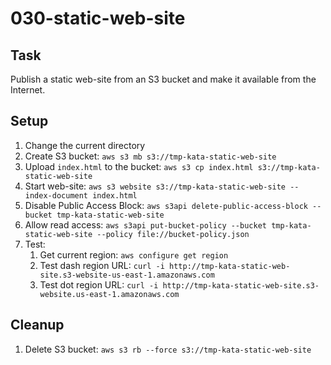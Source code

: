 # 030-static-web-site

## Task
Publish a static web-site from an S3 bucket and make it available from the Internet.

## Setup
1. Change the current directory
2. Create S3 bucket: `aws s3 mb s3://tmp-kata-static-web-site`
3. Upload `index.html` to the bucket: `aws s3 cp index.html s3://tmp-kata-static-web-site`
4. Start web-site: `aws s3 website s3://tmp-kata-static-web-site --index-document index.html`
5. Disable Public Access Block: `aws s3api delete-public-access-block --bucket tmp-kata-static-web-site`
6. Allow read access: `aws s3api put-bucket-policy --bucket tmp-kata-static-web-site --policy file://bucket-policy.json`
7. Test: 
	1. Get current region: `aws configure get region`
	2. Test dash region URL: `curl -i http://tmp-kata-static-web-site.s3-website-us-east-1.amazonaws.com`
	3. Test dot region URL: `curl -i http://tmp-kata-static-web-site.s3-website.us-east-1.amazonaws.com`

## Cleanup
1. Delete S3 bucket: `aws s3 rb --force s3://tmp-kata-static-web-site`
